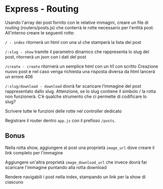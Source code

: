 # Express - Routing

Usando l'array dei post fornito con le relative immagini, creare un file di routing (routers/posts.js) che conterrà le rotte necessario per l'entità post.
All'interno creare le seguenti rotte:

`/ - index` ritornerà un html con una ul che stamperà la lista dei post

`/:slug - show` tramite il parametro dinamico che rappresenta lo slug del post, ritornerà un json con i dati del post

`/create - create` ritornerà un semplice html con un h1 con scritto Creazione nuovo post e nel caso venga richiesta una risposta diversa da html lancerà un errore 406

`/:slug/download - download` dovrà far scaricare l’immagine del post rappresentato dallo slug. Attenzione, se lo slug contiene il simbolo / la rotta non funzionerà. C’è qualche strumento che ci permette di codificare lo slug?

Scrivere tutte le funzioni delle rotte nel controller dedicato

Registrare il router dentro `app.js` con il prefisso `/posts`.

## Bonus

Nella rotta show, aggiungere al post una proprietà `image_url` dove creare il link completo per l'immagine

Aggiungere un'altra proprietà `image_download_url` che invece dovrà far scaricare l'immagine puntando alla rotta download

Rendere navigabili i post nella index, stampando un link per la show di ciascuno